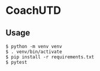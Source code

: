 # CoachUTD

## Usage

```
$ python -m venv venv
$ . venv/bin/activate
$ pip install -r requirements.txt
$ pytest
```
